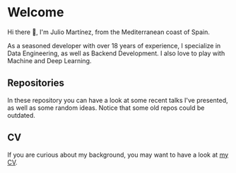 # Welcome

Hi there 👋, I'm Julio Martínez, from the Mediterranean coast of Spain.

As a seasoned developer with over 18 years of experience, I specialize in Data
Engineering, as well as Backend Development. I also love to play with Machine
and Deep Learning.

## Repositories

In these repository you can have a look at some recent talks I've presented,
as well as some random ideas. Notice that some old repos could be outdated.

## CV

If you are curious about my background, you may want to have a look at [my CV](cv.md).

